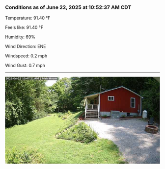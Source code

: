 ### Conditions as of June 22, 2025 at 10:52:37 AM CDT 

Temperature: 91.40 &deg;F

Feels like: 91.40 &deg;F

Humidity: 69%

Wind Direction: ENE

Windspeed: 0.2 mph

Wind Gust: 0.7 mph

---

<img src="./images/latest.jpeg"/>

